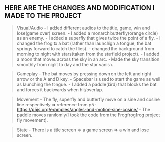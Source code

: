 ## HERE ARE THE CHANGES AND MODIFICATION I MADE TO THE PROJECT

> Visual/Audio
    - I added different audios to the title, game, win and lose(game over) screen.
    - I added a monarch butterfly(orange circle) as an enemy.
    - I added a superfly that gives twice the point of a fly.
    - I changed the frog to a bat (rather than launchign a tongue, the bat springs forward to catch the flies).
    - changed the background from morning to night with stars(taken from the starfield project).
    - I added a moon that moves across the sky in an arc.
    - Made the sky transition smoothly from night to day and the star vanish.

> Gameplay
    - The bat moves by pressing down on the left and right arrow or the A and D key.
    - Spacebar is used to start the game as well as launching the tongue.
    - I added a paddle(bird) that blocks the bat and forces it backwards when hit/overlap.

> Movement
    - The fly, superfly and butterfly move on a sine and cosine line respectively => reference from p5 : https://p5js.org/examples/angles-and-motion-sine-cosine/
    - The paddle moves randomly(I took the code from the Frogfrogfrog project fly movement).

> State
    - There is a title screen => a game screen => a win and lose screen.